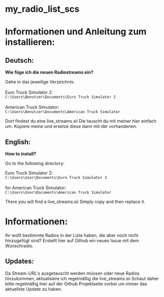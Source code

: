# my_radio_list_scs



# Informationen und Anleitung zum installieren:



## Deutsch:


**Wie füge ich die neuen Radiostreams ein?**

Gehe in das jeweilige Verzeichnis:<br/><br/>
Euro Truck Simulator 2:<br/>
```C:\Users\Benutzer\Documents\Euro Truck Simulator 2```<br/><br/>
American Truck Simulator:<br/>
```C:\Users\Benutzer\Documents\American Truck Simulator```

Dort findest du eine live_streams.sii Die tauscht du mit meiner hier einfach um. Kopiere meine und ersetze diese dann mit der vorhandenen.



## English:


**How to install?**

Go to the following directory: 

Euro Truck Simulator 2:<br/>
```C:\Users\User\Documents\Euro Truck Simulator 2```<br/><br/>
for American Truck Simulator:<br/>
```C:\Users\User\Documents\American Truck Simulator```

There you will find a live_streams.sii Simply copy and then replace it.



# Informationen:


Ihr wollt bestimmte Radios in der Liste haben, die aber noch nicht hinzugefügt sind? Erstellt hier auf Github ein neues Issue mit dem Wunschradio.



## Updates:

Da Stream-URL's ausgetauscht werden müssen oder neue Radios hinzukommen, aktualisiere ich regelmäßig die live_streams.sii Schaut daher bitte regelmäßig hier auf der Github Projektseite vorbei um immer das aktuellste Update zu haben.
